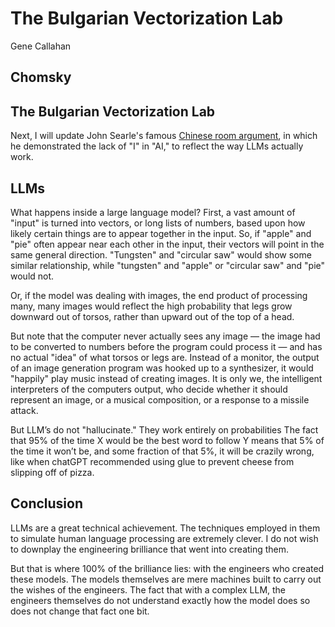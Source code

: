 # The Bulgarian Vectorization Lab

Gene Callahan


## Chomsky




## The Bulgarian Vectorization Lab


Next, I will update John Searle's famous [Chinese room argument](https://plato.stanford.edu/entries/chinese-room/),
in which he demonstrated the lack of "I" in "AI,"
to reflect the way LLMs actually work.


## LLMs

What happens inside a large language model? First, a vast amount of "input" is turned into vectors, or long lists of
numbers, based upon how likely certain things are to appear together in the input. So, if "apple" and "pie" often appear
near each other in the input, their vectors will point in the same general direction. "Tungsten" and "circular saw"
would show some similar relationship, while "tungsten" and "apple" or "circular saw" and "pie" would not.

Or, if the model was dealing with images, the end product of processing many, many images would reflect the high
probability that legs grow downward out of torsos, rather than upward out of the top of a head.

But note that the computer never actually sees any image — the image had to be converted to numbers before the program
could process it — and has no actual "idea" of what torsos or legs are. Instead of a monitor, the output of an image
generation program was hooked up to a synthesizer, it would "happily" play music instead of creating images. It is only
we, the intelligent interpreters of the computers output, who decide whether it should represent an image, or a musical
composition, or a response to a missile attack.

But LLM’s do not "hallucinate." They work entirely on probabilities The fact that 95% of the time X would be the best
word to follow Y means that 5% of the time it won’t be, and some fraction of that 5%, it will be crazily wrong, like
when chatGPT recommended using glue to prevent cheese from slipping off of pizza.



## Conclusion

LLMs are a great technical achievement. The techniques employed in them to simulate human language processing are extremely
clever. I do not wish to downplay the engineering brilliance that went into creating them.

But that is where 100% of the brilliance lies: with the engineers who created these models. The models themselves are
mere machines built to carry out the wishes of the engineers. The fact that with a complex LLM, the engineers
themselves do not understand exactly how the model does so does not change that fact one bit.


